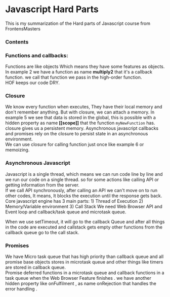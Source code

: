# Javascript Hard Parts
This is my summarization of the Hard parts of Javascript course from FrontensMasters

### Contents

### Functions and callbacks:

Functions are like objects Which means they have some features as objects.
In example 2 we have a function as name **multiply2** that it's a callback function. we call that function we pass in the high-order function. <br />
HOF keeps our code DRY.

### Closure
We know every function when executes, They have their local memory and don't remember anything. But with closure, we can attach a memory.
In example 5 we see that data is stored in the global, this is possible with a hidden property as name **[[scope]]** that the function `myNewFunction` has. closure gives us a persistent memory. Asynchronous javascript callbacks and promises rely on the closure to persist state in an asynchronous environment. <br />
We can use closure for calling function just once like example 6 or memoizing.

### Asynchronous Javascript
Javascript is a single thread, which means we can run code line by line and we run our code on a single thread.
so for some actions like calling API or getting information from the server. <br />
If we call API synchronously, after calling an API we can't move on to run other codes, It means, It blocks the execution until the response gets back. <br />
Core javascript engine has 3 main parts: 1) Thread of Execution 2) Memory/Variable environment 3) Call Stack
We need Web Browser API and Event loop and callback/task queue and microtask queue. <br />

When we use setTimeout, it will go to the callback Queue and after all things in the code are executed and callstack gets empty other functions from the callback queue go to the call stack.

### Promises
We have Micro task queue that has high priority than callback queue and all promise base objects stores in microtask queue
and other things like timers are stored in callback queue. <br />
Promise deferred functions in a microtask queue and callback functions in a task queue when the Web Browser Feature finishes .
we have another hidden property like onFulfilment , as name onRejection that handles the error handling .
 